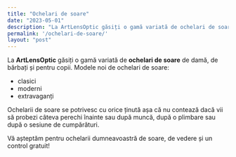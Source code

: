 ```yaml
---
title: "Ochelari de soare"
date: "2023-05-01"
description: "La ArtLensOptic găsiți o gamă variată de ochelari de soare pentru femei, bărbați și pentru copii. "
permalink: '/ochelari-de-soare/'
layout: "post"
---
```

La **ArtLensOptic** găsiți o gamă variată de **ochelari de soare** de damă, de bărbați și pentru copii. Modele noi de ochelari de soare:

- clasici
- moderni
- extravaganți

Ochelarii de soare se potrivesc cu orice ținută așa că nu contează dacă vii să probezi câteva perechi înainte sau după muncă, după o plimbare sau după o sesiune de cumpărături.

Vă așteptăm pentru ochelarii dumneavoastră de soare, de vedere și un control gratuit!